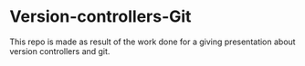 # Version-controllers-Git
This repo is made as result of the work done for a giving presentation about version controllers and git.
